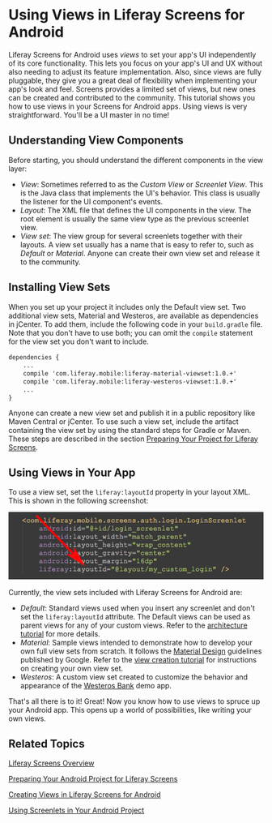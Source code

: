 # Using Views in Liferay Screens for Android [](id=using-views-in-liferay-screens-for-android)

Liferay Screens for Android uses *views* to set your app's UI independently of 
its core functionality. This lets you focus on your app's UI and UX without also 
needing to adjust its feature implementation. Also, since views are fully 
pluggable, they give you a great deal of flexibility when implementing your 
app's look and feel. Screens provides a limited set of views, but new ones can 
be created and contributed to the community. This tutorial shows you how to use 
views in your Screens for Android apps. Using views is very straightforward. 
You'll be a UI master in no time!

## Understanding View Components [](id=understanding-view-components)

Before starting, you should understand the different components in the view 
layer: 

- *View*: Sometimes referred to as the *Custom View* or *Screenlet View*. This
  is the Java class that implements the UI's behavior. This class is usually the
  listener for the UI component's events.
- *Layout*: The XML file that defines the UI components in the view. The root
  element is usually the same view type as the previous screenlet view.
- *View set*: The view group for several screenlets together with their layouts.
  A view set usually has a name that is easy to refer to, such as *Default* or
  *Material*. Anyone can create their own view set and release it to the
  community. 
  
## Installing View Sets [](id=installing-view-sets)

When you set up your project it includes only the Default view set. Two 
additional view sets, Material and Westeros, are available as dependencies in 
jCenter. To add them, include the following code in your `build.gradle` file. 
Note that you don't have to use both; you can omit the `compile` statement for 
the view set you don't want to include. 

    dependencies {
        ...
        compile 'com.liferay.mobile:liferay-material-viewset:1.0.+'
        compile 'com.liferay.mobile:liferay-westeros-viewset:1.0.+'	
        ...
    }

Anyone can create a new view set and publish it in a public repository like 
Maven Central or jCenter. To use such a view set, include the artifact 
containing the view set by using the standard steps for Gradle or Maven. These 
steps are described in the section [Preparing Your Project for Liferay Screens](/develop/tutorials/-/knowledge_base/6-2/preparing-your-android-project-for-liferay-screens).

## Using Views in Your App [](id=using-views-in-your-app)

To use a view set, set the `liferay:layoutId` property in your layout XML. This 
is shown in the following screenshot: 

![Figure 1: The `liferay:layoutId` attribute is used to change the layout.](../../images/screens-android-layoutid-xml.png)

Currently, the view sets included with Liferay Screens for Android are:

- *Default*: Standard views used when you insert any screenlet and don't set the 
  `liferay:layoutId` attribute. The Default views can be used as parent views 
  for any of your custom views. Refer to the [architecture tutorial](/develop/tutorials/-/knowledge_base/6-2/architecture-of-liferay-screens-for-android) 
  for more details.
- *Material*: Sample views intended to demonstrate how to develop your own full
  view sets from scratch. It follows the [Material Design](https://developer.android.com/design/material/index.html) 
  guidelines published by Google. Refer to the [view creation tutorial](/develop/tutorials/-/knowledge_base/6-2/creating-android-views) 
  for instructions on creating your own view set. 
- *Westeros*: A custom view set created to customize the behavior and appearance 
  of the [Westeros Bank](https://play.google.com/store/apps/details?id=com.liferay.mobile.screens.bankofwesteros) 
  demo app. 

That's all there is to it! Great! Now you know how to use views to spruce up 
your Android app. This opens up a world of possibilities, like writing your own 
views. 

## Related Topics [](id=related-topics)

[Liferay Screens Overview](/tutorials/-/knowledge_base/6-2/liferay-screens-overview)

[Preparing Your Android Project for Liferay Screens](/tutorials/-/knowledge_base/6-2/preparing-your-android-project-for-liferay-screens)

[Creating Views in Liferay Screens for Android](/tutorials/-/knowledge_base/6-2/creating-views-in-liferay-screens-for-android)

[Using Screenlets in Your Android Project](/tutorials/-/knowledge_base/6-2/using-screenlets-in-your-android-project)

